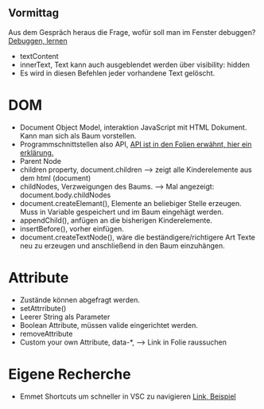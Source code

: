 ## Vormittag

Aus dem Gespräch heraus die Frage, wofür soll man im Fenster debuggen?
[Debuggen, lernen](https://t3n.de/news/debuggen-lernen-5-kniffe-fuer-1305305/)

- textContent
- innerText, Text kann auch ausgeblendet werden über visibility: hidden
- Es wird in diesen Befehlen jeder vorhandene Text gelöscht.

# DOM
- Document Object Model, interaktion JavaScript mit HTML Dokument. Kann man sich als Baum vorstellen.
- Programmschnittstellen also API, [API ist in den Folien erwähnt, hier ein erklärung.](https://www.talend.com/de/resources/was-ist-eine-api/)
- Parent Node
- children property, document.children --> zeigt alle Kinderelemente aus dem html (document)
- childNodes, Verzweigungen des Baums. --> Mal angezeigt: document.body.childNodes
- document.createElemant(), Elemente an beliebiger Stelle erzeugen. Muss in Variable gespeichert und im Baum eingehägt werden.
- appendChild(), anfügen an die bisherigen Kinderelemente.
- insertBefore(), vorher einfügen.
- document.createTextNode(), wäre die beständigere/richtigere Art Texte neu zu erzeugen und anschließend in den Baum einzuhängen.

# Attribute

- Zustände können abgefragt werden.
- setAttrribute()
- Leerer String als Parameter
- Boolean Attribute, müssen valide eingerichtet werden.
- removeAttribute
- Custom your own Attribute, data-*, --> Link in Folie raussuchen

# Eigene Recherche

- Emmet Shortcuts um schneller in VSC zu navigieren [Link, Beispiel](https://blog.doubleslash.de/speed-up-your-code-with-emmet/)

